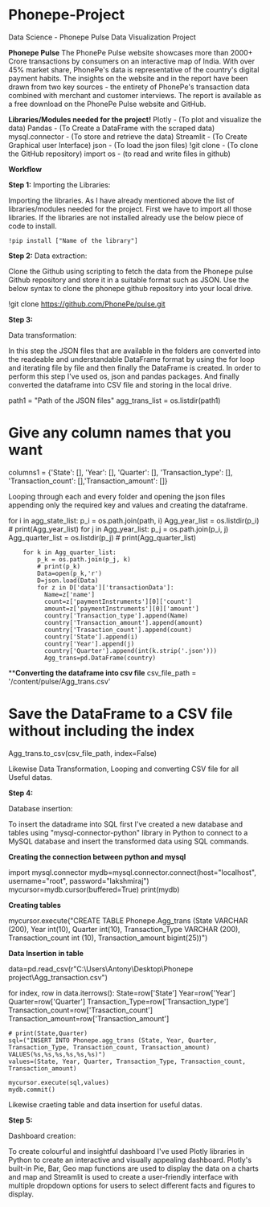 # Phonepe-Project
Data Science - Phonepe Pulse Data Visualization Project

**Phonepe Pulse**
The PhonePe Pulse website showcases more than 2000+ Crore transactions by consumers on an interactive map of India. With over 45% market share, PhonePe's data is representative of the country's digital payment habits. The insights on the website and in the report have been drawn from two key sources - the entirety of PhonePe's transaction data combined with merchant and customer interviews. The report is available as a free download on the PhonePe Pulse website and GitHub.

**Libraries/Modules needed for the project!**
Plotly - (To plot and visualize the data)
Pandas - (To Create a DataFrame with the scraped data)
mysql.connector - (To store and retrieve the data)
Streamlit - (To Create Graphical user Interface)
json - (To load the json files)
!git clone - (To clone the GitHub repository)
import os - (to read and write files in github)

**Workflow**

**Step 1:**
Importing the Libraries:

Importing the libraries. As I have already mentioned above the list of libraries/modules needed for the project. First we have to import all those libraries. If the libraries are not installed already use the below piece of code to install.

    !pip install ["Name of the library"]

**Step 2:**
Data extraction:

Clone the Github using scripting to fetch the data from the Phonepe pulse Github repository and store it in a suitable format such as JSON. Use the below syntax to clone the phonepe github repository into your local drive.

!git clone https://github.com/PhonePe/pulse.git

**Step 3:**

Data transformation:

In this step the JSON files that are available in the folders are converted into the readeable and understandable DataFrame format by using the for loop and iterating file by file and then finally the DataFrame is created. In order to perform this step I've used os, json and pandas packages. And finally converted the dataframe into CSV file and storing in the local drive.

path1 = "Path of the JSON files"
agg_trans_list = os.listdir(path1)

# Give any column names that you want
columns1 = {'State': [], 'Year': [], 'Quarter': [], 'Transaction_type': [], 'Transaction_count': [],'Transaction_amount': []}

Looping through each and every folder and opening the json files appending only the required key and values and creating the dataframe.

for i in agg_state_list:
    p_i = os.path.join(path, i)
    Agg_year_list = os.listdir(p_i)
    # print(Agg_year_list)
    for j in Agg_year_list:
        p_j = os.path.join(p_i, j)
        Agg_quarter_list = os.listdir(p_j)
        # print(Agg_quarter_list)

        for k in Agg_quarter_list:
            p_k = os.path.join(p_j, k)
            # print(p_k)
            Data=open(p_k,'r')
            D=json.load(Data)
            for z in D['data']['transactionData']:
              Name=z['name']
              count=z['paymentInstruments'][0]['count']
              amount=z['paymentInstruments'][0]['amount']
              country['Transaction_type'].append(Name)
              country['Transaction_amount'].append(amount)
              country['Trasaction_count'].append(count)
              country['State'].append(i)
              country['Year'].append(j)
              country['Quarter'].append(int(k.strip('.json')))
              Agg_trans=pd.DataFrame(country)
              
****Converting the dataframe into csv file**
csv_file_path = '/content/pulse/Agg_trans.csv'

# Save the DataFrame to a CSV file without including the index
Agg_trans.to_csv(csv_file_path, index=False)

Likewise Data Transformation, Looping and converting CSV file for all Useful datas.

**Step 4:**

Database insertion:

To insert the datadrame into SQL first I've created a new database and tables using "mysql-connector-python" library in Python to connect to a MySQL database and insert the transformed data using SQL commands.

**Creating the connection between python and mysql**

import mysql.connector
mydb=mysql.connector.connect(host="localhost", username="root", password="lakshmiraj")
mycursor=mydb.cursor(buffered=True)
print(mydb)

**Creating tables**

mycursor.execute("CREATE TABLE Phonepe.Agg_trans (State VARCHAR (200), Year int(10), Quarter int(10), Transaction_Type VARCHAR (200), Transaction_count int (10), Transaction_amount bigint(25))")

**Data Insertion in table**

data=pd.read_csv(r"C:\Users\Antony\Desktop\Phonepe project\Agg_transaction.csv")

for index, row in data.iterrows():
    State=row['State']
    Year=row['Year']
    Quarter=row['Quarter']
    Transaction_Type=row['Transaction_type']
    Transaction_count=row['Trasaction_count']
    Transaction_amount=row['Transaction_amount']
    
    # print(State,Quarter)
    sql=("INSERT INTO Phonepe.agg_trans (State, Year, Quarter, Transaction_Type, Transaction_count, Transaction_amount) VALUES(%s,%s,%s,%s,%s,%s)")
    values=(State, Year, Quarter, Transaction_Type, Transaction_count, Transaction_amount)

    mycursor.execute(sql,values)
    mydb.commit()
Likewise craeting table and data insertion for useful datas.

**Step 5:**

Dashboard creation:

To create colourful and insightful dashboard I've used Plotly libraries in Python to create an interactive and visually appealing dashboard. Plotly's built-in Pie, Bar, Geo map functions are used to display the data on a charts and map and Streamlit is used to create a user-friendly interface with multiple dropdown options for users to select different facts and figures to display.

